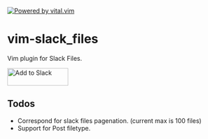 [![Powered by vital.vim](https://img.shields.io/badge/powered%20by-vital.vim-80273f.svg)](https://github.com/vim-jp/vital.vim)

# vim-slack_files
Vim plugin for Slack Files.

<a href="https://vim-slack-files.herokuapp.com/auth/slack"><img alt="Add to Slack" height="40" width="139" src="https://platform.slack-edge.com/img/add_to_slack.png" srcset="https://platform.slack-edge.com/img/add_to_slack.png 1x, https://platform.slack-edge.com/img/add_to_slack@2x.png 2x" /></a>

## Todos
* Correspond for slack files pagenation. (current max is 100 files)
* Support for Post filetype.

